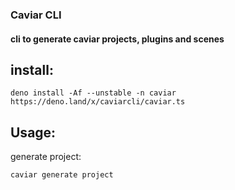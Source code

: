 ### Caviar CLI
#### cli to generate caviar projects, plugins and scenes

## install:
```
deno install -Af --unstable -n caviar https://deno.land/x/caviarcli/caviar.ts 
```
## Usage:

generate project:
```shell
caviar generate project
```



